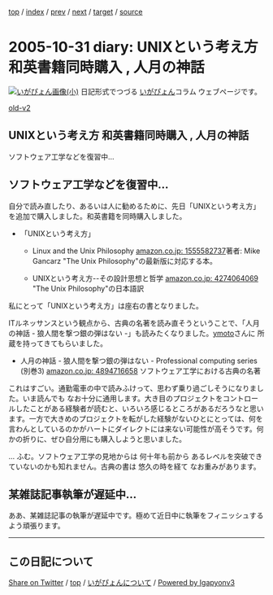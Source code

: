[top](../index.html) 
 / [index](index.html) 
 / [prev](ig051027.html) 
 / [next](ig051101.html) 
 / [target](https://igapyon.github.io/diary/2005/ig051031.html) 
 / [source](https://github.com/igapyon/diary/blob/master/2005/ig051031.src.md) 

2005-10-31 diary: UNIXという考え方 和英書籍同時購入 , 人月の神話
=====================================================================================================
[![いがぴょん画像(小)](https://igapyon.github.io/diary/images/iga200306s.jpg "いがぴょん")](https://igapyon.github.io/diary/memo/memoigapyon.html) 日記形式でつづる [いがぴょん](https://igapyon.github.io/diary/memo/memoigapyon.html)コラム ウェブページです。

[old-v2](ig051031-orig.html)

## UNIXという考え方 和英書籍同時購入 , 人月の神話

ソフトウェア工学などを復習中…


## ソフトウェア工学などを復習中…

自分で読み直したり、あるいは人に勧めるために、先日「UNIXという考え方」を追加で購入しました。和英書籍を同時購入しました。

* 「UNIXという考え方」
  
  * Linux and the Unix Philosophy
  [amazon.co.jp: 1555582737](http://www.amazon.co.jp/exec/obidos/ASIN/1555582737/igapyondiary-22)著者: Mike Gancarz
    "The Unix Philosophy"の最新版に対応する本。
    
  * UNIXという考え方--その設計思想と哲学
  [amazon.co.jp: 4274064069](http://www.amazon.co.jp/exec/obidos/ASIN/4274064069/igapyondiary-22)
  "The Unix Philosophy"の日本語訳
  

私にとって「UNIXという考え方」は座右の書となりました。

ITルネッサンスという観点から、古典の名著を読み直そうということで、「人月の神話 - 狼人間を撃つ銀の弾はない -」も読みたくなりました。[ymoto](http://d.hatena.ne.jp/ymoto/)さんに 所蔵を持ってきてもらいました。

* 人月の神話 - 狼人間を撃つ銀の弾はない - Professional computing series (別巻3)
  [amazon.co.jp: 4894716658](http://www.amazon.co.jp/exec/obidos/ASIN/4894716658/igapyondiary-22)
  ソフトウェア工学における古典の名著

これはすごい。通勤電車の中で読みふけって、思わず乗り過ごしそうになりました。いま読んでも なお十分に通用します。大き目のプロジェクトをコントロールしたことがある経験者が読むと、いろいろ感じるところがあるだろうなと思います。一方で大きめのプロジェクトを転がした経験がないひとにとっては、何を言わんとしているのかがハートにダイレクトには来ない可能性が高そうです。何かの折りに、ぜひ自分用にも購入しようと思いました。

… ふむ。ソフトウェア工学の見地からは 何十年も前から あるレベルを突破できていないのかも知れません。古典の書は 悠久の時を経て なお重みがあります。

## 某雑誌記事執筆が遅延中…

ああ、某雑誌記事の執筆が遅延中です。極めて近日中に執筆をフィニッシュするよう頑張ります。


----------------------------------------------------------------------------------------------------

## この日記について

[Share on Twitter](https://twitter.com/intent/tweet?hashtags=igapyon%2Cdiary%2C%E3%81%84%E3%81%8C%E3%81%B4%E3%82%87%E3%82%93&text=UNIX%E3%81%A8%E3%81%84%E3%81%86%E8%80%83%E3%81%88%E6%96%B9+%E5%92%8C%E8%8B%B1%E6%9B%B8%E7%B1%8D%E5%90%8C%E6%99%82%E8%B3%BC%E5%85%A5+%2C+%E4%BA%BA%E6%9C%88%E3%81%AE%E7%A5%9E%E8%A9%B1&url=https%3A%2F%2Figapyon.github.io%2Fdiary%2F2005%2Fig051031.html) / [top](../index.html) / [いがぴょんについて](https://igapyon.github.io/diary/memo/memoigapyon.html) / [Powered by Igapyonv3](https://github.com/igapyon/igapyonv3)
